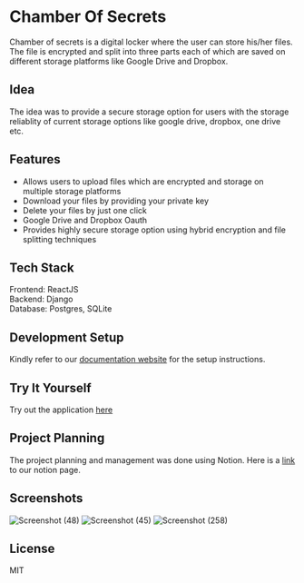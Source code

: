 # Chamber Of Secrets
Chamber of secrets is a digital locker where the user can store his/her files. The file is encrypted and split into three parts each of which are saved on different storage platforms like Google Drive and Dropbox.

## Idea
The idea was to provide a secure storage option for users with the storage reliablity of current storage options like google drive, dropbox, one drive etc.

## Features
- Allows users to upload files which are encrypted and storage on multiple storage platforms
- Download your files by providing your private key
- Delete your files by just one click
- Google Drive and Dropbox Oauth
- Provides highly secure storage option using hybrid encryption and file splitting techniques

## Tech Stack
Frontend: ReactJS \
Backend: Django \
Database: Postgres, SQLite 

## Development Setup
Kindly refer to our [documentation website](https://mlh-fellowship.github.io/ChamberOfSecrets-Backend) for the setup instructions.

## Try It Yourself
Try out the application [here](https://mlh-chamber-of-secrets.herokuapp.com)

## Project Planning
The project planning and management was done using Notion. Here is a [link](https://www.notion.so/Sprint-2-Chamber-of-Secrets-98150436b29945bb9764a2a5c98b652a) to our notion page.

## Screenshots
![Screenshot (48)](https://user-images.githubusercontent.com/15959394/113764160-3a7a7a00-9738-11eb-9a99-ed94d67e8547.png)
![Screenshot (45)](https://user-images.githubusercontent.com/15959394/113504341-21fe3a00-9555-11eb-8c71-f8267793ce2e.png)
![Screenshot (258)](https://user-images.githubusercontent.com/44273715/114091082-db526c00-98d5-11eb-8b17-ac568da77305.png)

## License
MIT


